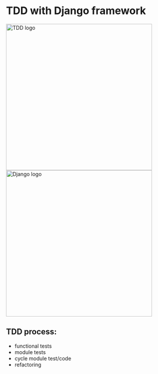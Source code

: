 # TDD with Django framework

<img src='https://marsner.com/wp-content/uploads/test-driven-development-TDD.png' alt='TDD logo' width="400px"/>
<br />
<img src='https://codecondo.com/wp-content/uploads/2014/02/Django-Framework-Logo.png' alt='Django logo' width="400px"/>

## TDD process:
- functional tests
- module tests
- cycle module test/code
- refactoring
